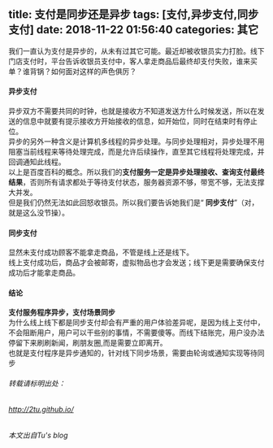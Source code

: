 title: 支付是同步还是异步
tags: [支付,异步支付,同步支付]
date: 2018-11-22 01:56:40
categories: 其它
---
我们一直认为支付是异步的，从未有过其它可能。最近却被收银员实力打脸。线下门店支付时，平台告诉收银员支付中，客人拿走商品后最终却支付失败，谁来买单？谁背锅？如何面对这样的声色俱厉？    
#### 异步支付  
异步双方不需要共同的时钟，也就是接收方不知道发送方什么时候发送，所以在发送的信息中就要有提示接收方开始接收的信息，如开始位，同时在结束时有停止位。  
异步的另外一种含义是计算机多线程的异步处理。与同步处理相对，异步处理不用阻塞当前线程来等待处理完成，而是允许后续操作，直至其它线程将处理完成，并回调通知此线程。  
以上是百度百科的概念。所以我们的<strong>支付服务一定是异步处理接收、查询支付最终结果</strong>，否则所有请求都处于等待支付状态，服务器资源不够，带宽不够，无法支撑大并发。  
但是我们仍然无法如此回怒收银员。所以我们要告诉她我们是“
<strong>同步支付</strong>”（对，就是这么没节操）。  

#### 同步支付
显然未支付成功顾客不能拿走商品，不管是线上还是线下。  
线上支付成功后，商品才会被邮寄，虚拟物品也才会发送；线下更是需要确保支付成功后才能拿走商品。

#### 结论
<strong>支付服务程序异步，支付场景同步</strong>  
为什么线上线下都是同步支付却会有严重的用户体验差异呢，是因为线上支付中，不会阻断用户，用户可以干些别的事情，不需要傻等。而线下结账完，用户没办法停留下来刷刷新闻，刷朋友圈,而是需要立即离开。  
也就是支付程序是异步通知的，针对线下同步场景，需要由轮询或通知实现等待同步  


###### 转载请标明出处： 
###### http://2tu.github.io/
###### 本文出自Tu's blog